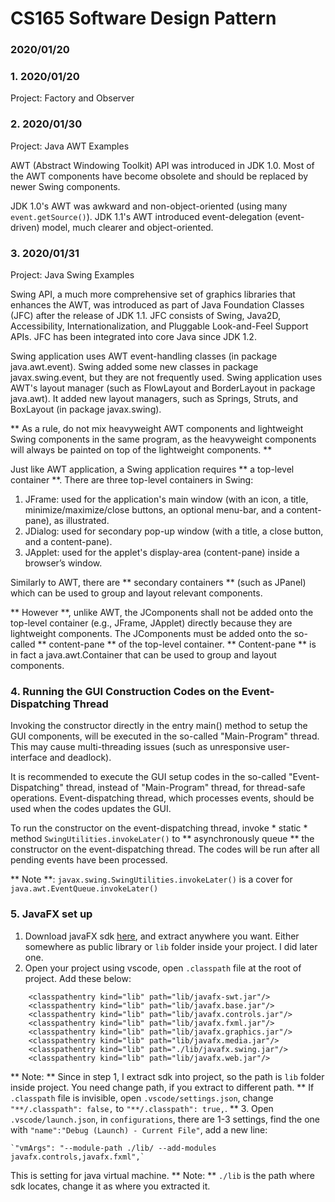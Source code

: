 # CS165 Software Design Pattern
### 2020/01/20

### 1. 2020/01/20 
Project: Factory and Observer

### 2. 2020/01/30
Project: Java AWT Examples

AWT (Abstract Windowing Toolkit) API was introduced in JDK 1.0. Most of the AWT 
components have become obsolete and should be replaced by newer Swing components.

JDK 1.0's AWT was awkward and non-object-oriented (using many `event.getSource()`). 
JDK 1.1's AWT introduced event-delegation (event-driven) model, much clearer and 
object-oriented.

### 3. 2020/01/31
Project: Java Swing Examples

Swing API, a much more comprehensive set of graphics libraries that enhances the 
AWT, was introduced as part of Java Foundation Classes (JFC) after the release of 
JDK 1.1. JFC consists of Swing, Java2D, Accessibility, Internationalization, and 
Pluggable Look-and-Feel Support APIs. JFC has been integrated into core Java 
since JDK 1.2.

Swing application uses AWT event-handling classes (in package java.awt.event). 
Swing added some new classes in package javax.swing.event, but they are not frequently used.
Swing application uses AWT's layout manager (such as FlowLayout and BorderLayout 
in package java.awt). It added new layout managers, such as Springs, Struts, and 
BoxLayout (in package javax.swing).

** As a rule, do not mix heavyweight AWT components and lightweight Swing components in the same program, as the heavyweight components will always be painted on top of the lightweight components. **

Just like AWT application, a Swing application requires ** a top-level container **. There are three top-level containers in Swing:

1. JFrame: used for the application's main window (with an icon, a title, minimize/maximize/close buttons, an optional menu-bar, and a content-pane), as illustrated.
2. JDialog: used for secondary pop-up window (with a title, a close button, and a content-pane).
3. JApplet: used for the applet's display-area (content-pane) inside a browser’s window.

Similarly to AWT, there are ** secondary containers ** (such as JPanel) which can be used to group and layout relevant components.

** However **, unlike AWT, the JComponents shall not be added onto the top-level container (e.g., JFrame, JApplet) directly because they are lightweight components. The JComponents must be added onto the so-called ** content-pane ** of the top-level container. ** Content-pane ** is in fact a java.awt.Container that can be used to group and layout components.

### 4. Running the GUI Construction Codes on the Event-Dispatching Thread
Invoking the constructor directly in the entry main() method to setup the GUI components, will be executed in the so-called "Main-Program" thread. This may cause multi-threading issues (such as unresponsive user-interface and deadlock).

It is recommended to execute the GUI setup codes in the so-called "Event-Dispatching" thread, instead of "Main-Program" thread, for thread-safe operations. Event-dispatching thread, which processes events, should be used when the codes updates the GUI.

To run the constructor on the event-dispatching thread, invoke * static * method `SwingUtilities.invokeLater()` to ** asynchronously queue ** the constructor on the event-dispatching thread. The codes will be run after all pending events have been processed.

** Note **: `javax.swing.SwingUtilities.invokeLater()` is a cover for `java.awt.EventQueue.invokeLater()`

### 5. JavaFX set up
1. Download javaFX sdk [here](https://openjfx.io/), and extract anywhere you want. Either somewhere as public library or `lib` folder inside your project. I did later one.
2. Open your project using vscode, open `.classpath` file at the root of project. Add these below:
```
	<classpathentry kind="lib" path="lib/javafx-swt.jar"/>
	<classpathentry kind="lib" path="lib/javafx.base.jar"/>
	<classpathentry kind="lib" path="lib/javafx.controls.jar"/>
	<classpathentry kind="lib" path="lib/javafx.fxml.jar"/>
	<classpathentry kind="lib" path="lib/javafx.graphics.jar"/>
	<classpathentry kind="lib" path="lib/javafx.media.jar"/>
	<classpathentry kind="lib" path="./lib/javafx.swing.jar"/>
	<classpathentry kind="lib" path="lib/javafx.web.jar"/>
```
** Note: ** Since in step 1, I extract sdk into project, so the path is `lib` folder inside project. You need change path, if you extract to different path.
** If `.classpath` file is invisible, open `.vscode/settings.json`, change `"**/.classpath": false,` to `"**/.classpath": true,`. **
3. Open `.vscode/launch.json`, in `configurations`, there are 1-3 settings, find the one with `"name":"Debug (Launch) - Current File"`, add a new line:

	`"vmArgs": "--module-path ./lib/ --add-modules javafx.controls,javafx.fxml",`

This is setting for java virtual machine. ** Note: ** `./lib` is the path where sdk locates, change it as where you extracted it.


